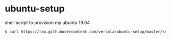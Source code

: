 # ubuntu-setup
shell script to provision my ubuntu 19.04

```sh
$ curl https://raw.githubusercontent.com/verzola/ubuntu-setup/master/setup.sh | sudo bash
```

